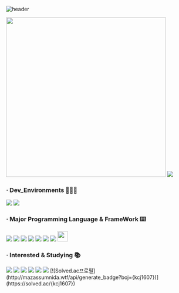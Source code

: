 ![header](https://capsule-render.vercel.app/api?type=waving&color=0:ABCDEB,20:2DA2D7,100:00E248&height=300&section=header&text=CWCTBOY&fontSize=100&fontAlign=50&fontAlignY=38&animation=twinkling&desc=The%20Post%20CEO%20Aggregation)

<img  src='https://github-readme-stats.vercel.app/api?username=CWCTBOY&show_icons=true&theme=radical' width='435'/>
<img  src="http://mazassumnida.wtf/api/v2/generate_badge?boj=qkrdlswo98"/>



<h3 align="left">· Dev_Environments 🧑🏻‍💻</h3>
<img src='https://img.shields.io/badge/apple%20silicon-333333?style=for-the-badge&logo=apple&logoColor=white'/>
<img src='https://img.shields.io/badge/Visual_Studio_Code-0078D4?style=for-the-badge&logo=visual%20studio%20code&logoColor=white'/>
  
<h3 align="left">· Major Programming Language & FrameWork ⌨️</h3>  
<p align="left">
<img src='https://img.shields.io/badge/TypeScript-007ACC?style=for-the-badge&logo=typescript&logoColor=white'/>
<img src='https://img.shields.io/badge/JavaScript-323330?style=for-the-badge&logo=javascript&logoColor=F7DF1E'/>
<img src="https://img.shields.io/badge/next.js-000000?style=for-the-badge&logo=nextdotjs&logoColor=white">

<img src='https://img.shields.io/badge/React-20232A?style=for-the-badge&logo=react&logoColor=61DAFB'/>
<img src='https://img.shields.io/badge/React_Router-CA4245?style=for-the-badge&logo=react-router&logoColor=white'/>
<img src='https://img.shields.io/badge/Material%20UI-007FFF?style=for-the-badge&logo=mui&logoColor=white'/>

<img src='https://img.shields.io/badge/styled--components-DB7093?style=for-the-badge&logo=styled-components&logoColor=white'/>
  <a href="https://twitter.com/intent/tweet?text=Emotion&url=https%3A%2F%2Femotion.sh%2Fdocs%2Fintroduction&hashtags=Emotion&original_referer=http%3A%2F%2Fgithub.com%2F&tw_p=tweetbutton" target="_blank">
  <img src="https://img.shields.io/badge/CSS--In--JS-Emotion-%20%23CC6699" height='28'/>
    </a>  


<h3 align="left">· Interested & Studying 📚</h3>
<p align="left">
<img src='https://img.shields.io/badge/Python-14354C?style=for-the-badge&logo=python&logoColor=white'/>
<img src='https://img.shields.io/badge/GIT-E44C30?style=for-the-badge&logo=git&logoColor=white'/>

<img src='https://img.shields.io/badge/Webpack-8DD6F9?style=for-the-badge&logo=Webpack&logoColor=white'/>
<img src='https://img.shields.io/badge/Vite-B73BFE?style=for-the-badge&logo=vite&logoColor=FFD62E'/>
<img src='https://img.shields.io/badge/Redux-593D88?style=for-the-badge&logo=redux&logoColor=white'/>
<img src='https://img.shields.io/badge/TensorFlow-FF6F00?style=for-the-badge&logo=tensorflow&logoColor=white'/>
[![Solved.ac프로필](http://mazassumnida.wtf/api/generate_badge?boj={kcj1607})](https://solved.ac/{kcj1607})
